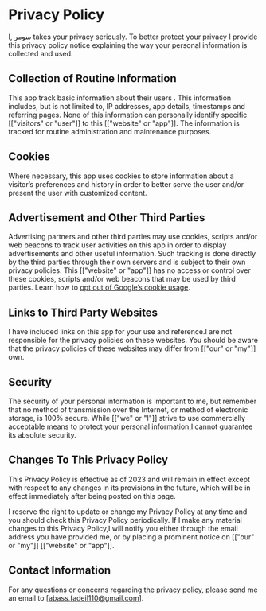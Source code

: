 # Privacy Policy

 I, سومر takes your privacy seriously. To better protect your privacy I provide this privacy policy notice explaining the way your personal information is collected and used.


## Collection of Routine Information

This app track basic information about their users . This information includes, but is not limited to, IP addresses, app details, timestamps and referring pages. None of this information can personally identify specific [["visitors" or "user"]] to this [["website" or "app"]]. The information is tracked for routine administration and maintenance purposes.


## Cookies

Where necessary, this app uses cookies to store information about a visitor’s preferences and history in order to better serve the  user and/or present the user with customized content.


## Advertisement and Other Third Parties

Advertising partners and other third parties may use cookies, scripts and/or web beacons to track user activities on this app in order to display advertisements and other useful information. Such tracking is done directly by the third parties through their own servers and is subject to their own privacy policies. This [["website" or "app"]] has no access or control over these cookies, scripts and/or web beacons that may be used by third parties. Learn how to [opt out of Google’s cookie usage](http://www.google.com/privacy_ads.html).


## Links to Third Party Websites

I have included links on this app for your use and reference.I are not responsible for the privacy policies on these websites. You should be aware that the privacy policies of these websites may differ from [["our" or "my"]] own.


## Security

The security of your personal information is important to me, but remember that no method of transmission over the Internet, or method of electronic storage, is 100% secure. While [["we" or "I"]] strive to use commercially acceptable means to protect your personal information,I cannot guarantee its absolute security.


## Changes To This Privacy Policy

This Privacy Policy is effective as of 2023 and will remain in effect except with respect to any changes in its provisions in the future, which will be in effect immediately after being posted on this page.

I reserve the right to update or change my Privacy Policy at any time and you should check this Privacy Policy periodically. If I make any material changes to this Privacy Policy,I will notify you either through the email address you have provided me, or by placing a prominent notice on [["our" or "my"]] [["website" or "app"]].


## Contact Information

For any questions or concerns regarding the privacy policy, please send me an email to [abass.fadeil110@gmail.com].
